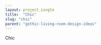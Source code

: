 ```yaml
---
layout: project_single
title:  "Chic"
slug: "chic"
parent: "gothic-living-room-design-ideas"
---
```

Chic